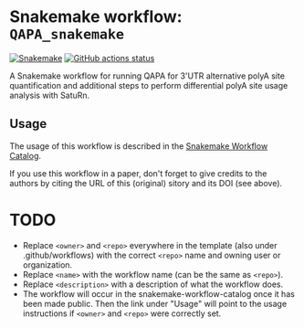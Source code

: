 # Snakemake workflow: `QAPA_snakemake`

[![Snakemake](https://img.shields.io/badge/snakemake-≥6.3.0-brightgreen.svg)](https://snakemake.github.io)
[![GitHub actions status](https://github.com/<owner>/<repo>/workflows/Tests/badge.svg?branch=main)](https://github.com/<owner>/<repo>/actions?query=branch%3Amain+workflow%3ATests)


A Snakemake workflow for running QAPA for 3'UTR alternative polyA site quantification and additional steps to perform differential polyA site usage analysis with SatuRn.



## Usage

The usage of this workflow is described in the [Snakemake Workflow Catalog](https://snakemake.github.io/snakemake-workflow-catalog/?usage=<owner>%2F<repo>).

If you use this workflow in a paper, don't forget to give credits to the authors by citing the URL of this (original) <repo>sitory and its DOI (see above).

# TODO

* Replace `<owner>` and `<repo>` everywhere in the template (also under .github/workflows) with the correct `<repo>` name and owning user or organization.
* Replace `<name>` with the workflow name (can be the same as `<repo>`).
* Replace `<description>` with a description of what the workflow does.
* The workflow will occur in the snakemake-workflow-catalog once it has been made public. Then the link under "Usage" will point to the usage instructions if `<owner>` and `<repo>` were correctly set.
